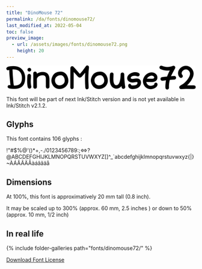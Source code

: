 ```yaml
---
title: "DinoMouse 72"
permalink: /da/fonts/dinomouse72/
last_modified_at: 2022-05-04
toc: false
preview_image:
  - url: /assets/images/fonts/dinomouse72.png
    height: 20
---
```

![DinoMouse 72](/assets/images/fonts/dinomouse72.png)

This font will be part of next Ink/Stitch version and is not yet available in Ink/Stitch v2.1.2.

## Glyphs

This font contains 106 glyphs :
	
!"#$%@'()*+,-./0123456789:;<=>?@ABCDEFGHIJKLMNOPQRSTUVWXYZ[\]^_`abcdefghijklmnopqrstuvwxyz{|}~ÀÁÂÃÄÅàáâãäå

## Dimensions

At 100%, this font is approximatively  20 mm tall (0.8 inch).

It may be scaled  up to 300% (approx. 60 mm, 2.5 inches ) or down to  50% (approx. 10 mm, 1/2 inch)

## In real life
{% include folder-galleries path="fonts/dinomouse72/" %}


[Download Font License](https://github.com/inkstitch/inkstitch/tree/main/fonts/dinomouse72/LICENSE)
